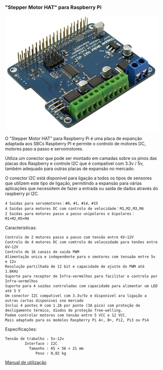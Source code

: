 ### "Stepper Motor HAT" para Raspberry Pi
![Stepper Motor HAT para Raspberry Pi](../imgs/stepper-motor-hat-for-raspberry-pi.jpg)

O "Stepper Motor HAT" para Raspberry Pi é uma placa de expanção adaptada aos SBCs Raspberry PI e  permite o controlo de motores DC, motores paso a passo e servomotores.

Utiliza um conector que pode ser montado em camadas sobre os pinos das placas dos Raspberry e controle I2C que é compatível com 3.3v / 5v, também adequado para outras placas de expansão no mercado.

O conector I2C está disponível para ligação a todos os tipos de sensores que utilizem este tipo de ligação, permitindo a expansão para várias aplicações que necessitem de fazer a entrada ou saída de dados através do raspberry pi I2C.


    4 Saidas para servomotores：#0，#1，#14，#15
    4 Saidas para motores DC com controlo de velocidade：M1,M2,M3,M4
    2 Saidas para motores passo a passo unipolares e bipolares：M1+M2,M3+M4

Caracteristicas: 

    Controlo de 2 motores passo a passo com tensão entre 6V~12V
    Controlo de 4 motores DC com comtrolo de velocoidade para tenões entre 6V~12V
    Controlo de 16 canais de saida PWM 
    Alimentação unica e independente para o smotores com tensaão entre 5v e 12v
    Resolução partilhada de 12 bit e capacidade de ajuste do PWM até 1.6KHz
    Suporte para receptor de Infra-vermelhos para facilitar o controlo por Infra-vermelhos
    Suporte para 4 saidas controladas com capacidade para alimentar um LED até 5 V
    Um conector I2C compativel com 3.3v/5v e disponivel ara ligação a outras cartas disponivei sno mercado
    Inclui 4 pontes H com 1.2A por ponte (3A pico) com proteção de desligamento térmico, diodos de proteção free-welling.
    Podem controlar motores com tensão entre 5 VCC e 12 VCC.
    Mais adaptado para os modelos Raspberry Pi A+, B+, Pi2, Pi3 ou Pi4

Especificações:

    Tensão de trabalho : 5v-12v
             Interface : I2C
               Tamanho : 65 × 56 × 21 mm
                  Peso : 0,02 kg


[Manual de utilização](./Stepper-Motor-HAT-User-Guide.pdf)
